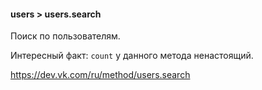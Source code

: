 #### users > users.search

Поиск по пользователям.

Интересный факт: `count` у данного метода ненастоящий.

https://dev.vk.com/ru/method/users.search
